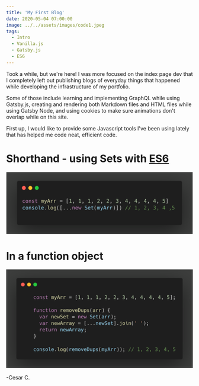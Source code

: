 ```yaml
---
title: 'My First Blog'
date: 2020-05-04 07:00:00
image: ../../assets/images/code1.jpeg
tags:
  - Intro
  - Vanilla.js
  - Gatsby.js
  - ES6
---
```


Took a while, but we're here! I was more focused on the index page dev that I completely left out publishing blogs of everyday things that happened while developing the infrastructure of my portfolio.

Some of those include learning and implementing GraphQL while using Gatsby.js, creating and rendering both Markdown files and HTML files while using Gatsby Node, and using cookies to make sure animations don't overlap while on this site.

First up, I would like to provide some Javascript tools I've been using lately that has helped me code neat, efficient code.

<div class="center">
  <h1>Shorthand - using Sets with&nbsp;<a href="https://developer.mozilla.org/en-US/docs/Web/JavaScript/Reference/Global_Objects/Set" target="_blank">ES6</a>
  </h1>
</div>

![Removing duplicates from array](../../assets/images/blog-imgs/050420-dups.png)

<div class="center">
  <h1>In a function object</h1>
</div>

![Removing duplicates from array, function object](../../assets/images/blog-imgs/050420-dupsFunc.png)

<div class="signature">
  <p>
    -Cesar C.
  </p>
</div>
